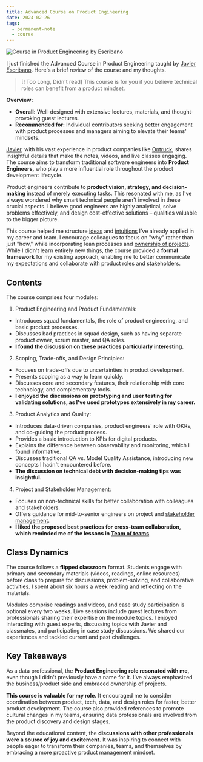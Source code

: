 ```yaml
---
title: Advanced Course on Product Engineering
date: 2024-02-26
tags:
  - permanent-note
  - course
---
```

![Course in Product Engineering by Escribano](notes/attachments/Screenshot%202024-02-27%20at%2009.49.18.png)

I just finished the Advanced Course in Product Engineering taught by [Javier Escribano]([https://cursos.escuelaescribano.com/advanced-course-product-engineering](https://cursos.escuelaescribano.com/advanced-course-product-engineering)). Here's a brief review of the course and my thoughts.

> [! Too Long, Didn't read]
> This course is for you if you believe technical roles can benefit from a product mindset.

**Overview:**

- **Overall:** Well-designed with extensive lectures, materials, and thought-provoking guest lectures.
- **Recommended for:** Individual contributors seeking better engagement with product processes and managers aiming to elevate their teams' mindsets.

[Javier](https://www.linkedin.com/in/fesja/), with his vast experience in product companies like [Ontruck](https://www.ontruck.com/), shares insightful details that make the notes, videos, and live classes engaging. The course aims to transform traditional software engineers into **Product Engineers,** who play a more influential role throughout the product development lifecycle.

Product engineers contribute to **product vision, strategy, and decision-making** instead of merely executing tasks. This resonated with me, as I've always wondered why smart technical people aren't involved in these crucial aspects. I believe good engineers are highly analytical, solve problems effectively, and design cost-effective solutions – qualities valuable to the bigger picture.

This course helped me structure [ideas](notes/Make'em%20talk%20with%20prototypes.md) and [intuitions](notes/No%20Data%20Product%20Management.md) I've already applied in my career and team. I encourage colleagues to focus on "why" rather than just "how," while incorporating lean processes and [ownership of projects](notes/Other%20People%20Problems.md). While I didn't learn entirely new things, the course provided a **formal framework** for my existing approach, enabling me to better communicate my expectations and collaborate with product roles and stakeholders.

## Contents

The course comprises four modules:

1. Product Engineering and Product Fundamentals:

- Introduces squad fundamentals, the role of product engineering, and basic product processes.
- Discusses bad practices in squad design, such as having separate product owner, scrum master, and QA roles.
- **I found the discussion on these practices particularly interesting.**

2. Scoping, Trade-offs, and Design Principles:

- Focuses on trade-offs due to uncertainties in product development.
- Presents scoping as a way to learn quickly.
- Discusses core and secondary features, their relationship with core technology, and complementary tools.
- **I enjoyed the discussions on prototyping and user testing for validating solutions, as I've used prototypes extensively in my career.**

3. Product Analytics and Quality:

- Introduces data-driven companies, product engineers' role with OKRs, and co-guiding the product process.
- Provides a basic introduction to KPIs for digital products.
- Explains the difference between observability and monitoring, which I found informative.
- Discusses traditional QA vs. Model Quality Assistance, introducing new concepts I hadn't encountered before.
- **The discussion on technical debt with decision-making tips was insightful.**

4. Project and Stakeholder Management:

- Focuses on non-technical skills for better collaboration with colleagues and stakeholders.
- Offers guidance for mid-to-senior engineers on project and [stakeholder management](notes/Internal%20Networking.md).
- **I liked the proposed best practices for cross-team collaboration, which reminded me of the lessons in [Team of teams](literature-notes/Books/Team%20of%20teams.md)**

## Class Dynamics

The course follows a **flipped classroom** format. Students engage with primary and secondary materials (videos, readings, online resources) before class to prepare for discussions, problem-solving, and collaborative activities. I spent about six hours a week reading and reflecting on the materials.

Modules comprise readings and videos, and case study participation is optional every two weeks. Live sessions include guest lectures from professionals sharing their expertise on the module topics. I enjoyed interacting with guest experts, discussing topics with Javier and classmates, and participating in case study discussions. We shared our experiences and tackled current and past challenges.

## Key Takeaways

As a data professional, the **Product Engineering role resonated with me,** even though I didn't previously have a name for it. I've always emphasized the business/product side and embraced ownership of projects.

**This course is valuable for my role.** It encouraged me to consider coordination between product, tech, data, and design roles for faster, better product development. The course also provided references to promote cultural changes in my teams, ensuring data professionals are involved from the product discovery and design stages.

Beyond the educational content, the **discussions with other professionals were a source of joy and excitement.** It was inspiring to connect with people eager to transform their companies, teams, and themselves by embracing a more proactive product management mindset.
